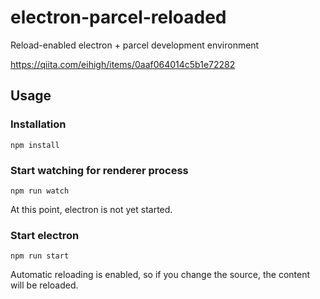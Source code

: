 # electron-parcel-reloaded
Reload-enabled electron + parcel development environment

https://qiita.com/eihigh/items/0aaf064014c5b1e72282

## Usage
### Installation
```
npm install
```

### Start watching for renderer process
```
npm run watch
```
At this point, electron is not yet started.

### Start electron
```
npm run start
```
Automatic reloading is enabled, so if you change the source, the content will be reloaded.
